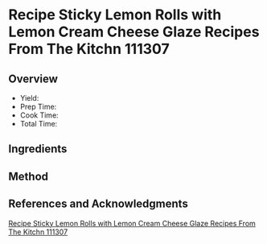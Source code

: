 # Recipe Sticky Lemon Rolls with Lemon Cream Cheese Glaze Recipes From The Kitchn 111307

## Overview

- Yield:
- Prep Time:
- Cook Time:
- Total Time:

## Ingredients


## Method



## References and Acknowledgments

[Recipe Sticky Lemon Rolls with Lemon Cream Cheese Glaze Recipes From The Kitchn 111307](http://www.thekitchn.com/recipe-sticky-lemon-rolls-with-lemon-cream-cheese-glaze-recipes-from-the-kitchn-111307)
